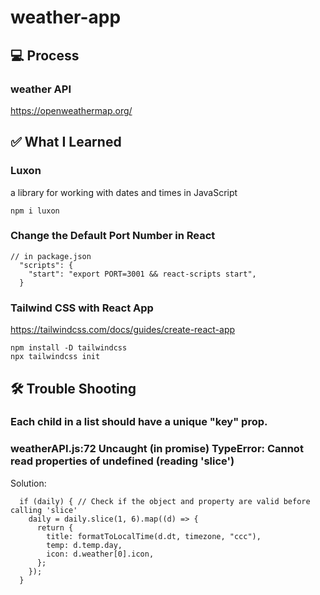 # weather-app

## 💻 Process

### weather API

https://openweathermap.org/

## ✅ What I Learned

### Luxon

a library for working with dates and times in JavaScript

```
npm i luxon
```

### Change the Default Port Number in React

```
// in package.json
  "scripts": {
    "start": "export PORT=3001 && react-scripts start",
  }
```

### Tailwind CSS with React App

https://tailwindcss.com/docs/guides/create-react-app

```
npm install -D tailwindcss
npx tailwindcss init
```

## 🛠️ Trouble Shooting

### Each child in a list should have a unique "key" prop.

### weatherAPI.js:72 Uncaught (in promise) TypeError: Cannot read properties of undefined (reading 'slice')

Solution:

```
  if (daily) { // Check if the object and property are valid before calling 'slice'
    daily = daily.slice(1, 6).map((d) => {
      return {
        title: formatToLocalTime(d.dt, timezone, "ccc"),
        temp: d.temp.day,
        icon: d.weather[0].icon,
      };
    });
  }
```
